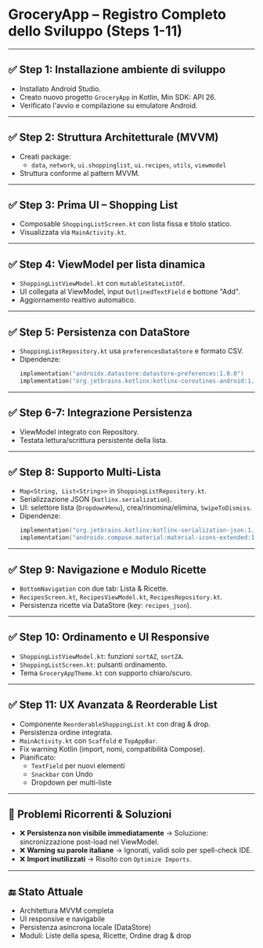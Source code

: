 
# GroceryApp – Registro Completo dello Sviluppo (Steps 1-11)

---

## ✅ Step 1: Installazione ambiente di sviluppo

- Installato Android Studio.
- Creato nuovo progetto `GroceryApp` in Kotlin, Min SDK: API 26.
- Verificato l'avvio e compilazione su emulatore Android.

---

## ✅ Step 2: Struttura Architetturale (MVVM)

- Creati package:
  - `data`, `network`, `ui.shoppinglist`, `ui.recipes`, `utils`, `viewmodel`
- Struttura conforme al pattern MVVM.

---

## ✅ Step 3: Prima UI – Shopping List

- Composable `ShoppingListScreen.kt` con lista fissa e titolo statico.
- Visualizzata via `MainActivity.kt`.

---

## ✅ Step 4: ViewModel per lista dinamica

- `ShoppingListViewModel.kt` con `mutableStateListOf`.
- UI collegata al ViewModel, input `OutlinedTextField` e bottone "Add".
- Aggiornamento reattivo automatico.

---

## ✅ Step 5: Persistenza con DataStore

- `ShoppingListRepository.kt` usa `preferencesDataStore` e formato CSV.
- Dipendenze:
  ```kotlin
  implementation("androidx.datastore:datastore-preferences:1.0.0")
  implementation("org.jetbrains.kotlinx:kotlinx-coroutines-android:1.7.3")
  ```

---

## ✅ Step 6-7: Integrazione Persistenza

- ViewModel integrato con Repository.
- Testata lettura/scrittura persistente della lista.

---

## ✅ Step 8: Supporto Multi-Lista

- `Map<String, List<String>>` in `ShoppingListRepository.kt`.
- Serializzazione JSON (`kotlinx.serialization`).
- UI: selettore lista (`DropdownMenu`), crea/rinomina/elimina, `SwipeToDismiss`.
- Dipendenze:
  ```kotlin
  implementation("org.jetbrains.kotlinx:kotlinx-serialization-json:1.5.1")
  implementation("androidx.compose.material:material-icons-extended:1.5.4")
  ```

---

## ✅ Step 9: Navigazione e Modulo Ricette

- `BottomNavigation` con due tab: Lista & Ricette.
- `RecipesScreen.kt`, `RecipesViewModel.kt`, `RecipesRepository.kt`.
- Persistenza ricette via DataStore (key: `recipes_json`).

---

## ✅ Step 10: Ordinamento e UI Responsive

- `ShoppingListViewModel.kt`: funzioni `sortAZ`, `sortZA`.
- `ShoppingListScreen.kt`: pulsanti ordinamento.
- Tema `GroceryAppTheme.kt` con supporto chiaro/scuro.

---

## ✅ Step 11: UX Avanzata & Reorderable List

- Componente `ReorderableShoppingList.kt` con drag & drop.
- Persistenza ordine integrata.
- `MainActivity.kt` con `Scaffold` e `TopAppBar`.
- Fix warning Kotlin (import, nomi, compatibilità Compose).
- Pianificato:
  - `TextField` per nuovi elementi
  - `Snackbar` con Undo
  - Dropdown per multi-liste

---

## 🚧 Problemi Ricorrenti & Soluzioni

- ❌ **Persistenza non visibile immediatamente** → Soluzione: sincronizzazione post-load nel ViewModel.
- ❌ **Warning su parole italiane** → Ignorati, validi solo per spell-check IDE.
- ❌ **Import inutilizzati** → Risolto con `Optimize Imports`.

---

## 🔚 Stato Attuale

- Architettura MVVM completa
- UI responsive e navigabile
- Persistenza asincrona locale (DataStore)
- Moduli: Liste della spesa, Ricette, Ordine drag & drop

